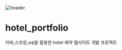 ![header](https://capsule-render.vercel.app/api?type=shark&color=auto&height=300&section=header&text=Hello%20Wonpyo&fontSize=90)
# hotel_portfolio
자바,스프링,sql을 활용한 hotel 예약 웹사이트 개발 프로젝트 


